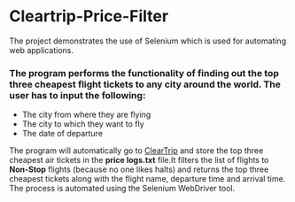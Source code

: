 # Cleartrip-Price-Filter
The project demonstrates the use of Selenium which is used for automating web applications.

### The program performs the functionality of finding out the top three cheapest flight tickets to any city around the world. The user has to input the following: 
* The city from where they are flying
* The city to which they want to fly
* The date of departure

The program will automatically go to [ClearTrip](www.cleartrip.com) and store the top three cheapest air tickets in the **price logs.txt** file.It filters the list of flights to **Non-Stop** flights (because no one likes halts) and returns the top three cheapest tickets along with the flight name, departure time and arrival time. The process is automated using the Selenium WebDriver tool. 

